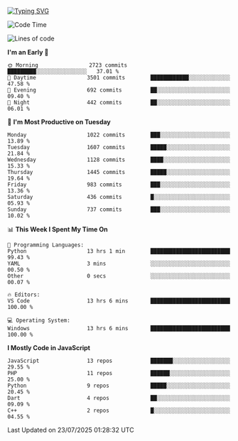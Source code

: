 [![Typing SVG](https://readme-typing-svg.demolab.com?font=Fira+Code&pause=1000&color=F7F7F7&random=false&width=435&lines=Hi+%F0%9F%91%8B%2C+I'm+Rafiu+Sidqi;Junior+Backend+Developer)](https://git.io/typing-svg)
<!--START_SECTION:waka-->
![Code Time](http://img.shields.io/badge/Code%20Time-816%20hrs%2027%20mins-blue)

![Lines of code](https://img.shields.io/badge/From%20Hello%20World%20I%27ve%20Written-2.5%20million%20lines%20of%20code-blue)

**I'm an Early 🐤** 

```text
🌞 Morning                2723 commits        █████████░░░░░░░░░░░░░░░░   37.01 % 
🌆 Daytime                3501 commits        ████████████░░░░░░░░░░░░░   47.58 % 
🌃 Evening                692 commits         ██░░░░░░░░░░░░░░░░░░░░░░░   09.40 % 
🌙 Night                  442 commits         ██░░░░░░░░░░░░░░░░░░░░░░░   06.01 % 
```
📅 **I'm Most Productive on Tuesday** 

```text
Monday                   1022 commits        ███░░░░░░░░░░░░░░░░░░░░░░   13.89 % 
Tuesday                  1607 commits        █████░░░░░░░░░░░░░░░░░░░░   21.84 % 
Wednesday                1128 commits        ████░░░░░░░░░░░░░░░░░░░░░   15.33 % 
Thursday                 1445 commits        █████░░░░░░░░░░░░░░░░░░░░   19.64 % 
Friday                   983 commits         ███░░░░░░░░░░░░░░░░░░░░░░   13.36 % 
Saturday                 436 commits         █░░░░░░░░░░░░░░░░░░░░░░░░   05.93 % 
Sunday                   737 commits         ███░░░░░░░░░░░░░░░░░░░░░░   10.02 % 
```


📊 **This Week I Spent My Time On** 

```text
💬 Programming Languages: 
Python                   13 hrs 1 min        █████████████████████████   99.43 % 
YAML                     3 mins              ░░░░░░░░░░░░░░░░░░░░░░░░░   00.50 % 
Other                    0 secs              ░░░░░░░░░░░░░░░░░░░░░░░░░   00.07 % 

🔥 Editors: 
VS Code                  13 hrs 6 mins       █████████████████████████   100.00 % 

💻 Operating System: 
Windows                  13 hrs 6 mins       █████████████████████████   100.00 % 
```

**I Mostly Code in JavaScript** 

```text
JavaScript               13 repos            ███████░░░░░░░░░░░░░░░░░░   29.55 % 
PHP                      11 repos            ██████░░░░░░░░░░░░░░░░░░░   25.00 % 
Python                   9 repos             █████░░░░░░░░░░░░░░░░░░░░   20.45 % 
Dart                     4 repos             ██░░░░░░░░░░░░░░░░░░░░░░░   09.09 % 
C++                      2 repos             █░░░░░░░░░░░░░░░░░░░░░░░░   04.55 % 
```




 Last Updated on 23/07/2025 01:28:32 UTC
<!--END_SECTION:waka-->

